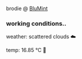 brodie @ [BluMint](https://www.linkedin.com/company/blumint-io/)

<!--weather_start-->
### working conditions..

weather: scattered clouds ☁️

temp: 16.85 °C 👕

<!--weather_end-->
